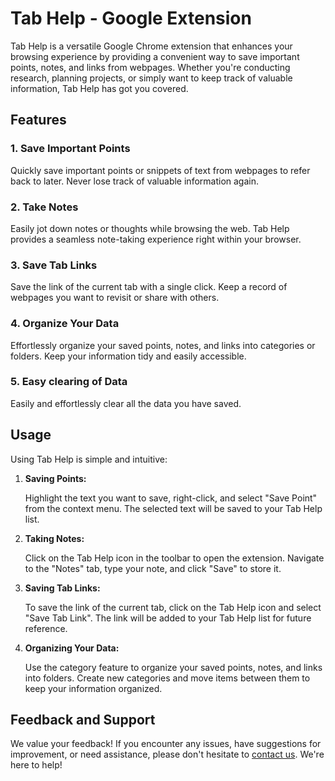 # Tab Help - Google Extension

Tab Help is a versatile Google Chrome extension that enhances your browsing experience by providing a convenient way to save important points, notes, and links from webpages. Whether you're conducting research, planning projects, or simply want to keep track of valuable information, Tab Help has got you covered.

## Features

### 1. Save Important Points

Quickly save important points or snippets of text from webpages to refer back to later. Never lose track of valuable information again.

### 2. Take Notes

Easily jot down notes or thoughts while browsing the web. Tab Help provides a seamless note-taking experience right within your browser.

### 3. Save Tab Links

Save the link of the current tab with a single click. Keep a record of webpages you want to revisit or share with others.

### 4. Organize Your Data

Effortlessly organize your saved points, notes, and links into categories or folders. Keep your information tidy and easily accessible.

### 5. Easy clearing of Data

Easily and effortlessly clear all the data you have saved. 

## Usage

Using Tab Help is simple and intuitive:

1. **Saving Points:**

   Highlight the text you want to save, right-click, and select "Save Point" from the context menu. The selected text will be saved to your Tab Help list.

2. **Taking Notes:**

   Click on the Tab Help icon in the toolbar to open the extension. Navigate to the "Notes" tab, type your note, and click "Save" to store it.

3. **Saving Tab Links:**

   To save the link of the current tab, click on the Tab Help icon and select "Save Tab Link". The link will be added to your Tab Help list for future reference.

4. **Organizing Your Data:**

   Use the category feature to organize your saved points, notes, and links into folders. Create new categories and move items between them to keep your information organized.

## Feedback and Support

We value your feedback! If you encounter any issues, have suggestions for improvement, or need assistance, please don't hesitate to [contact us](mailto:example@example.com). We're here to help!
